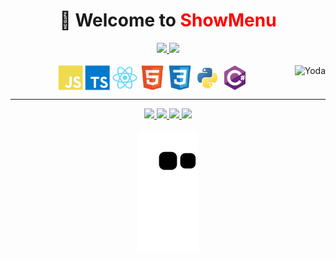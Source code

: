 <h1 align="center">👋 Welcome to <span style="color:#ff0000">ShowMenu</span></h1>

<div align="center">
  <a href="https://github.com/showblack9">
    <img height="180em" src="https://github-readme-stats.vercel.app/api?username=showblack9&show_icons=true&theme=radical&include_all_commits=true&count_private=true"/>
    <img height="180em" src="https://github-readme-stats.vercel.app/api/top-langs/?username=showblack9&layout=compact&langs_count=19&theme=radical"/>
  </a>
</div>

<br>

<div align="center">
  <img align="center" alt="JavaScript" height="40" width="40" src="https://raw.githubusercontent.com/devicons/devicon/master/icons/javascript/javascript-plain.svg">
  <img align="center" alt="TypeScript" height="40" width="40" src="https://raw.githubusercontent.com/devicons/devicon/master/icons/typescript/typescript-plain.svg">
  <img align="center" alt="React" height="40" width="40" src="https://raw.githubusercontent.com/devicons/devicon/master/icons/react/react-original.svg">
  <img align="center" alt="HTML5" height="40" width="40" src="https://raw.githubusercontent.com/devicons/devicon/master/icons/html5/html5-original.svg">
  <img align="center" alt="CSS3" height="40" width="40" src="https://raw.githubusercontent.com/devicons/devicon/master/icons/css3/css3-original.svg">
  <img align="center" alt="Python" height="40" width="40" src="https://raw.githubusercontent.com/devicons/devicon/master/icons/python/python-original.svg">
  <img align="center" alt="CSharp" height="40" width="40" src="https://raw.githubusercontent.com/devicons/devicon/master/icons/csharp/csharp-original.svg">
  <img align="right" alt="Yoda" src="https://cdn.discordapp.com/attachments/795358919417397249/825430589581688872/hi.gif">
</div>

---

<div align="center">
  <a href="https://www.youtube.com/@show_black_" target="_blank">
    <img src="https://img.shields.io/badge/YouTube-%23FF0000?style=for-the-badge&logo=youtube&logoColor=white" />
  </a>
  <a href="https://instagram.com/xseven7z" target="_blank">
    <img src="https://img.shields.io/badge/Instagram-%23C13584?style=for-the-badge&logo=instagram&logoColor=white" />
  </a>
  <a href="https://www.twitch.tv/show_back_" target="_blank">
    <img src="https://img.shields.io/badge/Twitch-%239146FF?style=for-the-badge&logo=twitch&logoColor=white" />
  </a>
  <a href="https://discord.gg/z4WPDcu4fU" target="_blank">
    <img src="https://img.shields.io/badge/Discord-%237289DA?style=for-the-badge&logo=discord&logoColor=white" />
  </a>
</div>

<br>

<div align="center">
  <img src="https://github.com/rafaballerini/rafaballerini/blob/output/github-contribution-grid-snake.svg" alt="snake animation" />
</div>
